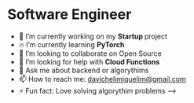 <h1> Software Engineer </h1>

- 🔭 I’m currently working on my <strong> Startup </strong>  project
- 🔥 I’m currently learning <strong> PyTorch </strong> 
- 🦾 I’m looking to collaborate on Open Source
- 🤔 I’m looking for help with <strong> Cloud Functions </strong>
- 💬 Ask me about backend or algorythims
- 📫 How to reach me: davichelimiquelim@gmail.com
- ⚡ Fun fact: Love solving algorythim problems
-->
